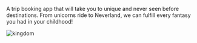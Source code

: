 A trip booking app that will take you to unique and never seen before destinations. From unicorns ride to Neverland, we can fulfill every fantasy you had in your childhood!

<img src="https://knowledgereignssupreme.github.io/fantasybooking/static/media/land2.69f686eb.jpg" alt="kingdom">
